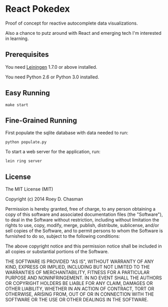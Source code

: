 # React Pokedex

Proof of concept for reactive autocomplete data visualizations.

Also a chance to putz around with React and emerging tech I'm interested in
learning.

## Prerequisites

You need [Leiningen][1] 1.7.0 or above installed.

[1]: https://github.com/technomancy/leiningen

You need Python 2.6 or Python 3.0 installed.

## Easy Running

    make start

## Fine-Grained Running

First populate the sqlite database with data needed to run:

    python populate.py

To start a web server for the application, run:

    lein ring server

## License

The MIT License (MIT)

Copyright (c) 2014 Roey D. Chasman

Permission is hereby granted, free of charge, to any person obtaining a copy
of this software and associated documentation files (the "Software"), to deal
in the Software without restriction, including without limitation the rights
to use, copy, modify, merge, publish, distribute, sublicense, and/or sell
copies of the Software, and to permit persons to whom the Software is
furnished to do so, subject to the following conditions:

The above copyright notice and this permission notice shall be included in all
copies or substantial portions of the Software.

THE SOFTWARE IS PROVIDED "AS IS", WITHOUT WARRANTY OF ANY KIND, EXPRESS OR
IMPLIED, INCLUDING BUT NOT LIMITED TO THE WARRANTIES OF MERCHANTABILITY,
FITNESS FOR A PARTICULAR PURPOSE AND NONINFRINGEMENT. IN NO EVENT SHALL THE
AUTHORS OR COPYRIGHT HOLDERS BE LIABLE FOR ANY CLAIM, DAMAGES OR OTHER
LIABILITY, WHETHER IN AN ACTION OF CONTRACT, TORT OR OTHERWISE, ARISING FROM,
OUT OF OR IN CONNECTION WITH THE SOFTWARE OR THE USE OR OTHER DEALINGS IN THE
SOFTWARE.

